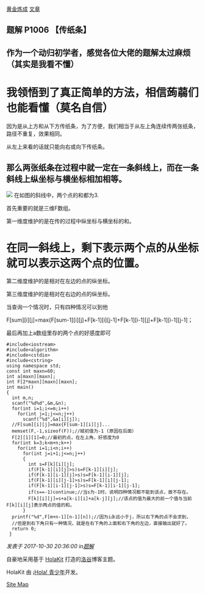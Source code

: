 [黄金炼成](.) [文章](.)

## 题解 P1006 【传纸条】

## 作为一个动归初学者，感觉各位大佬的题解太过麻烦（其实是我看不懂）

# 我领悟到了真正简单的方法，相信蒟蒻们也能看懂（莫名自信）

因为是从上方和从下方传纸条，为了方便，我们相当于从左上角连续传两张纸条，路径不重复，效果相同。

从左上来看的话就只能向右或向下传纸条。

## 那么两张纸条在过程中就一定在一条斜线上，而在一条斜线上纵坐标与横坐标相加相等。

![](https://cdn.luogu.com.cn/upload/pic/9892.png) 在如图的斜线中，两个点的和都为3.

首先重要的就是三维F数组。

第一维度维护的是在传的过程中纵坐标与横坐标的和。

# 在同一斜线上，剩下表示两个点的从坐标就可以表示这两个点的位置。

第二维度维护的是相对在左边的点的纵坐标。

第三维度维护的是相对在右边的点的纵坐标。

当查询一个情况时，只有四种情况可以到他

F[sum][i][j]=max{F[sum-1][i][j]+F[k-1][i][j-1]+F[k-1][i-1][j]+F[k-1][i-1][j-1]；

最后再加上a数组里存的两个点的好感度即可

    
    
    #include<iostream>
    #include<algorithm>
    #include<cstdio>
    #include<cstring>
    using namespace std;
    const int maxn=60;
    int a[maxn][maxn];
    int F[2*maxn][maxn][maxn];
    int main()
    {
      int m,n;
      scanf("%d%d",&m,&n);
      for(int i=1;i<=m;i++)
        for(int j=1;j<=n;j++)
          scanf("%d",&a[i][j]);
      //F[sum][i][j]=max{F[sum-1][i][j]...
      memset(F,-1,sizeof(F));//赋初值为-1 (原因在后面） 
      F[2][1][1]=0;//最初的点，在左上角，好感度为0 
      for(int k=3;k<m+n;k++)
        for(int i=1;i<n;i++)
          for(int j=i+1;j<=n;j++)
          {
            int s=F[k][i][j];
            if(F[k-1][i][j]>s)s=F[k-1][i][j];
            if(F[k-1][i-1][j]>s)s=F[k-1][i-1][j];
            if(F[k-1][i][j-1]>s)s=F[k-1][i][j-1];
            if(F[k-1][i-1][j-1]>s)s=F[k-1][i-1][j-1];
            if(s==-1)continue;//当s为-1时，说明四种情况都不能到该点，故不存在。 
            F[k][i][j]=s+a[k-i][i]+a[k-j][j];//该点的值为最大的前一个值与当前F[k][i][j]表示两点的值的和。 
          }
      printf("%d",F[m+n-1][n-1][n]);//因为i永远小于j，所以右下角的点不会求到，
      //但是到右下角只有一种情况，就是在右下角的上面和右下角的左边，直接输出就好了。 
      return 0;
     } 

  

_发表于 2017-10-30 20:36:00 in[题解](.#type=题解)_

自豪地采用基于 [HolaKit](https://github.com/teamhola/holakit) 打造的[洛谷](https://www.luogu.com.cn)博客主题。

HolaKit 由 [¡Hola! 青少年](https://ihola.one)开发。

[Site Map](_sitemap)

